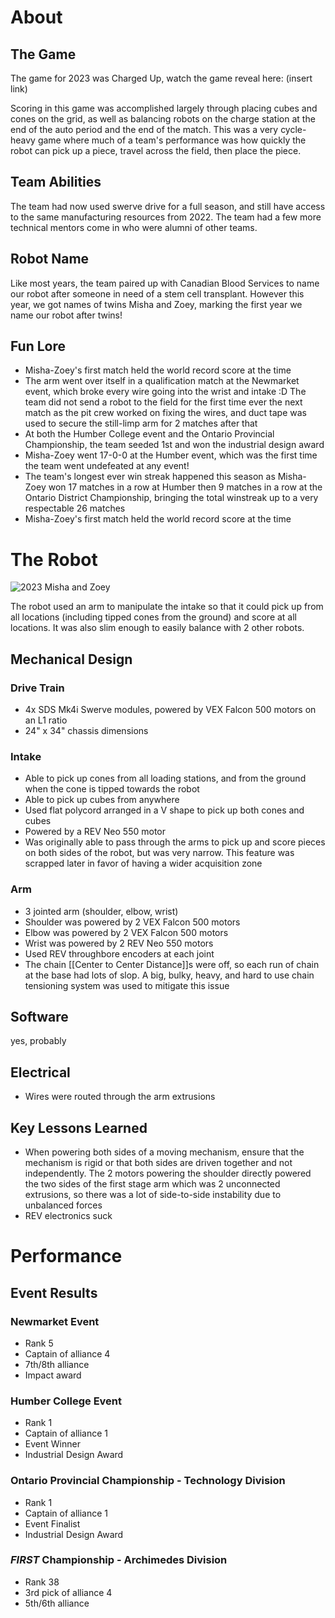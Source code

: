 # About

## The Game

The game for 2023 was Charged Up, watch the game reveal here: (insert link)

Scoring in this game was accomplished largely through placing cubes and cones on the grid, as well as balancing robots on the charge station at the end of the auto period and the end of the match. This was a very cycle-heavy game where much of a team's performance was how quickly the robot can pick up a piece, travel across the field, then place the piece.
## Team Abilities

The team had now used swerve drive for a full season, and still have access to the same manufacturing resources from 2022. The team had a few more technical mentors come in who were alumni of other teams.
## Robot Name

Like most years, the team paired up with Canadian Blood Services to name our robot after someone in need of a stem cell transplant. However this year, we got names of twins Misha and Zoey, marking the first year we name our robot after twins!
## Fun Lore

- Misha-Zoey's first match held the world record score at the time
- The arm went over itself in a qualification match at the Newmarket event, which broke every wire going into the wrist and intake :D The team did not send a robot to the field for the first time ever the next match as the pit crew worked on fixing the wires, and duct tape was used to secure the still-limp arm for 2 matches after that
- At both the Humber College event and the Ontario Provincial Championship, the team seeded 1st and won the industrial design award
- Misha-Zoey went 17-0-0 at the Humber event, which was the first time the team went undefeated at any event!
- The team's longest ever win streak happened this season as Misha-Zoey won 17 matches in a row at Humber then 9 matches in a row at the Ontario District Championship, bringing the total winstreak up to a very respectable 26 matches
- Misha-Zoey's first match held the world record score at the time
# The Robot

![2023 Misha and Zoey](https://i.imgur.com/VcSy7ubh.jpg)

The robot used an arm to manipulate the intake so that it could pick up from all locations (including tipped cones from the ground) and score at all locations. It was also slim enough to easily balance with 2 other robots.
## Mechanical Design

### Drive Train

- 4x SDS Mk4i Swerve modules, powered by VEX Falcon 500 motors on an L1 ratio
- 24" x 34" chassis dimensions
### Intake

- Able to pick up cones from all loading stations, and from the ground when the cone is tipped towards the robot
- Able to pick up cubes from anywhere
- Used flat polycord arranged in a V shape to pick up both cones and cubes
- Powered by a REV Neo 550 motor
- Was originally able to pass through the arms to pick up and score pieces on both sides of the robot, but was very narrow. This feature was scrapped later in favor of having a wider acquisition zone
### Arm

- 3 jointed arm (shoulder, elbow, wrist)
- Shoulder was powered by 2 VEX Falcon 500 motors
- Elbow was powered by 2 VEX Falcon 500 motors
- Wrist was powered by 2 REV Neo 550 motors
- Used REV throughbore encoders at each joint
- The chain [[Center to Center Distance]]s were off, so each run of chain at the base had lots of slop. A big, bulky, heavy, and hard to use chain tensioning system was used to mitigate this issue
## Software

yes, probably
## Electrical

- Wires were routed through the arm extrusions
## Key Lessons Learned

- When powering both sides of a moving mechanism, ensure that the mechanism is rigid or that both sides are driven together and not independently. The 2 motors powering the shoulder directly powered the two sides of the first stage arm which was 2 unconnected extrusions, so there was a lot of side-to-side instability due to unbalanced forces
- REV electronics suck
# Performance

## Event Results

### Newmarket Event
- Rank 5
- Captain of alliance 4
- 7th/8th alliance
- Impact award

### Humber College Event
- Rank 1
- Captain of alliance 1
- Event Winner
- Industrial Design Award

### Ontario Provincial Championship - Technology Division
- Rank 1
- Captain of alliance 1
- Event Finalist
- Industrial Design Award

### *FIRST* Championship - Archimedes Division
- Rank 38
- 3rd pick of alliance 4
- 5th/6th alliance